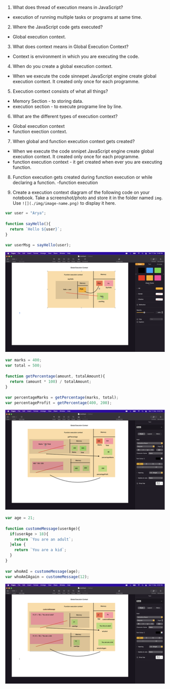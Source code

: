 1. What does thread of execution means in JavaScript?
- execution of running multiple tasks or programs at same time.

2. Where the JavaScript code gets executed?
- Global execution context.


3. What does context means in Global Execution Context?
- Context is environment in which you are executing the code.


4. When do you create a global execution context.
- When we execute the code sinnepet JavaScript engine create global execution context.
It created only once for each programme.


5. Execution context consists of what all things?
- Memory Section - to storing data.
- execution section - to execute programe line by line.


6. What are the different types of execution context?
- Global execution context
- function exection context.


7. When global and function execution context gets created?
- When we execute the code snnipet JavaScript engine create global execution context.
It created only once for each programme.
- function execution context - it get created when ever you are executing function.


8. Function execution gets created during function execution or while declaring a function.
-function execution

9. Create a execution context diagram of the following code on your notebook. Take a screenshot/photo and store it in the folder named `img`. Use `![](./img/image-name.png)` to display it here.



```js
var user = "Arya";

function sayHello(){
  return `Hello ${user}`;
}

var userMsg = sayHello(user);
```

![](./img-1.png)



```js
var marks = 400;
var total = 500;

function getPercentage(amount, totalAmount){
  return (amount * 100) / totalAmount;
}

var percentageMarks = getPercentage(marks, total);
var percentageProfit = getPercentage(400, 200);
```

<!-- Put your image here -->

![](./img-2.png)



```js
var age = 21;

function customeMessage(userAge){
  if(userAge > 18){
    return `You are an adult`;
  }else {
    return `You are a kid`;
  }
}

var whoAmI = customeMessage(age);
var whoAmIAgain = customeMessage(12);
```

<!-- Put your image here -->

![](./img-3.png)
